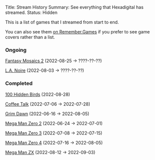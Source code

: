 Title: Stream History
Summary: See everything that Hexadigital has streamed.
Status: Hidden

This is a list of games that I streamed from start to end.

You can also see them [on Remember.Games](https://remember.games/customlist/17/) if you prefer to see game covers rather than a list.

### Ongoing
[Fantasy Mosaics 2](https://remember.games/game/6395/fantasy-mosaics-2/) (2022-08-25 -> ????-??-??)

[L.A. Noire](https://remember.games/game/4207/) (2022-08-03 -> ????-??-??)

### Completed
[100 Hidden Birds](https://remember.games/game/6444/) (2022-08-28)

[Coffee Talk](https://remember.games/game/718/coffee-talk/) (2022-07-06 -> 2022-07-28)

[Grim Dawn](https://remember.games/game/178/grim-dawn/) (2022-06-16 -> 2022-08-05)

[Mega Man Zero 2](https://remember.games/game/4361/mega-man-zero-2/) (2022-06-24 -> 2022-07-01)

[Mega Man Zero 3](https://remember.games/game/4374/mega-man-zero-3/) (2022-07-08 -> 2022-07-15)

[Mega Man Zero 4](https://remember.games/game/4372/mega-man-zero-4/) (2022-07-16 -> 2022-08-05)

[Mega Man ZX](https://remember.games/game/2297/) (2022-08-12 -> 2022-09-03)